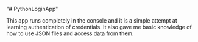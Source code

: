 "# PythonLoginApp" 


This app runs completely in the console and it is a simple attempt at learning authentication of credentials. It also gave me basic knowledge of how to use JSON files and access data from them.
